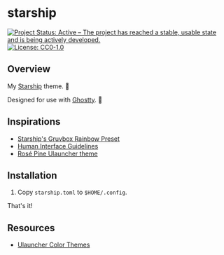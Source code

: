 # starship

<!-- badges: start -->
[![Project Status: Active – The project has reached a stable, usable state and is being actively developed.](https://img.shields.io/badge/Repo%20Status-Active-10D810.svg)](https://www.repostatus.org/#active)
[![License: CC0-1.0](https://img.shields.io/badge/License-CC0_1.0-lightgrey.svg)](http://creativecommons.org/publicdomain/zero/1.0/)
<!-- badges: end -->

## Overview

My [Starship](https://starship.rs/) theme. 🚀

Designed for use with [Ghostty](https://github.com/danielvartan/ghostty). 👻

## Inspirations

- [Starship's Gruvbox Rainbow Preset](https://starship.rs/presets/gruvbox-rainbow)
- [Human Interface Guidelines](https://developer.apple.com/design/human-interface-guidelines/)
- [Rosé Pine Ulauncher theme](https://github.com/rose-pine/ulauncher)

## Installation

1. Copy `starship.toml` to `$HOME/.config`.

That's it!

## Resources

- [Ulauncher Color Themes](https://gist.github.com/gornostal/02a232e6e560da7946c053555ced6cce)
